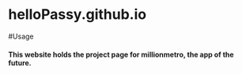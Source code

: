 # helloPassy.github.io

#Usage

<h4>This website holds the project page for millionmetro, the app of the future.</h4>
